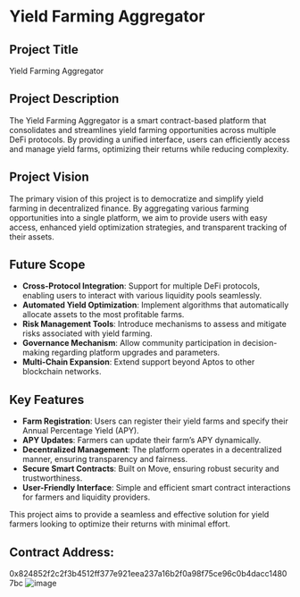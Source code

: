 # Yield Farming Aggregator

## Project Title
Yield Farming Aggregator

## Project Description
The Yield Farming Aggregator is a smart contract-based platform that consolidates and streamlines yield farming opportunities across multiple DeFi protocols. By providing a unified interface, users can efficiently access and manage yield farms, optimizing their returns while reducing complexity.

## Project Vision
The primary vision of this project is to democratize and simplify yield farming in decentralized finance. By aggregating various farming opportunities into a single platform, we aim to provide users with easy access, enhanced yield optimization strategies, and transparent tracking of their assets.

## Future Scope
- **Cross-Protocol Integration**: Support for multiple DeFi protocols, enabling users to interact with various liquidity pools seamlessly.
- **Automated Yield Optimization**: Implement algorithms that automatically allocate assets to the most profitable farms.
- **Risk Management Tools**: Introduce mechanisms to assess and mitigate risks associated with yield farming.
- **Governance Mechanism**: Allow community participation in decision-making regarding platform upgrades and parameters.
- **Multi-Chain Expansion**: Extend support beyond Aptos to other blockchain networks.

## Key Features
- **Farm Registration**: Users can register their yield farms and specify their Annual Percentage Yield (APY).
- **APY Updates**: Farmers can update their farm’s APY dynamically.
- **Decentralized Management**: The platform operates in a decentralized manner, ensuring transparency and fairness.
- **Secure Smart Contracts**: Built on Move, ensuring robust security and trustworthiness.
- **User-Friendly Interface**: Simple and efficient smart contract interactions for farmers and liquidity providers.

This project aims to provide a seamless and effective solution for yield farmers looking to optimize their returns with minimal effort.

## Contract Address:
0x824852f2c2f3b4512ff377e921eea237a16b2f0a98f75ce96c0b4dacc14807bc
![image](https://github.com/user-attachments/assets/ba3f1699-c714-49d4-8cb1-563abb62fb5e)

